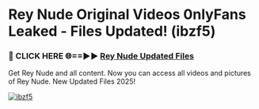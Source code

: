 # Rey Nude Original Videos 0nlyFans Leaked - Files Updated! (ibzf5)

<h3>🔴 CLICK HERE 🌐==►► <a href="https://tinyurl.com/52m3yx9h" rel="nofollow">Rey Nude Updated Files</a></h3>

Get Rey Nude and all content. Now you can access all videos and pictures of Rey Nude. New Updated Files 2025!

[![ibzf5](https://i.imgur.com/TnHtlc8.gif)](https://tinyurl.com/52m3yx9h)
